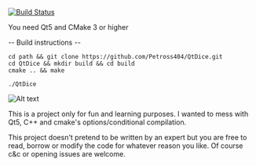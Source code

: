 [![Build Status](https://travis-ci.org/Petross404/QtDice.svg?branch=master)](https://travis-ci.org/Petross404/QtDice)

You need Qt5 and CMake 3 or higher

-- Build instructions --
```
cd path && git clone https://github.com/Petross404/QtDice.git
cd QtDice && mkdir build && cd build
cmake .. && make

./QtDice
```
![Alt text](https://i.imgur.com/hyiDisd.png)

This is a project only for fun and learning purposes. I wanted to mess with Qt5, C++ and cmake's options/conditional compilation.

This project doesn't pretend to be written by an expert but you are free to read, borrow or modify the code for whatever reason you like. 
Of course c&c or opening issues are welcome. 
